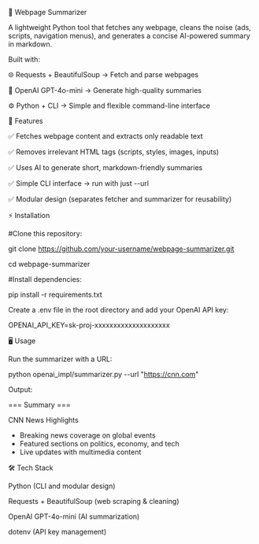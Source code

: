 📰 Webpage Summarizer

A lightweight Python tool that fetches any webpage, cleans the noise (ads, scripts, navigation menus), and generates a concise AI-powered summary in markdown.

Built with:

🌐 Requests + BeautifulSoup → Fetch and parse webpages

🤖 OpenAI GPT-4o-mini → Generate high-quality summaries

⚙️ Python + CLI → Simple and flexible command-line interface

🚀 Features

✅ Fetches webpage content and extracts only readable text

✅ Removes irrelevant HTML tags (scripts, styles, images, inputs)

✅ Uses AI to generate short, markdown-friendly summaries

✅ Simple CLI interface → run with just --url

✅ Modular design (separates fetcher and summarizer for reusability)

⚡ Installation

#Clone this repository:

git clone https://github.com/your-username/webpage-summarizer.git

cd webpage-summarizer


#Install dependencies:

pip install -r requirements.txt


Create a .env file in the root directory and add your OpenAI API key:

OPENAI_API_KEY=sk-proj-xxxxxxxxxxxxxxxxxxxx

🖥️ Usage

Run the summarizer with a URL:

python openai_impl/summarizer.py --url "https://cnn.com"


Output:

=== Summary ===

 CNN News Highlights
- Breaking news coverage on global events
- Featured sections on politics, economy, and tech
- Live updates with multimedia content

🛠️ Tech Stack

Python (CLI and modular design)

Requests + BeautifulSoup (web scraping & cleaning)

OpenAI GPT-4o-mini (AI summarization)

dotenv (API key management)
